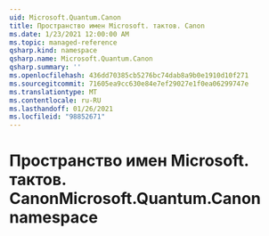 ```yaml
---
uid: Microsoft.Quantum.Canon
title: Пространство имен Microsoft. тактов. Canon
ms.date: 1/23/2021 12:00:00 AM
ms.topic: managed-reference
qsharp.kind: namespace
qsharp.name: Microsoft.Quantum.Canon
qsharp.summary: ''
ms.openlocfilehash: 436dd70385cb5276bc74dab8a9b0e1910d10f271
ms.sourcegitcommit: 71605ea9cc630e84e7ef29027e1f0ea06299747e
ms.translationtype: MT
ms.contentlocale: ru-RU
ms.lasthandoff: 01/26/2021
ms.locfileid: "98852671"
---
```

# <a name="microsoftquantumcanon-namespace"></a><span data-ttu-id="2d39b-102">Пространство имен Microsoft. тактов. Canon</span><span class="sxs-lookup"><span data-stu-id="2d39b-102">Microsoft.Quantum.Canon namespace</span></span>



